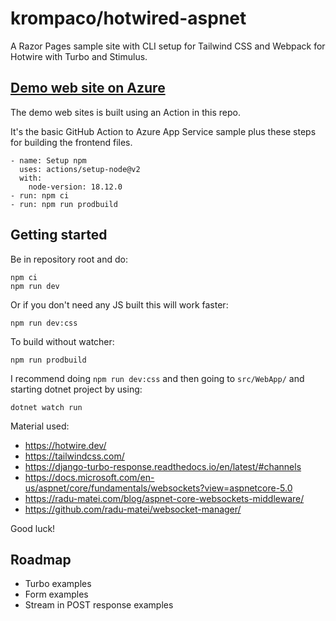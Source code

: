 # krompaco/hotwired-aspnet

A Razor Pages sample site with CLI setup for Tailwind CSS and Webpack for Hotwire with Turbo and Stimulus.

## [Demo web site on Azure](https://hotwired.azurewebsites.net/)

The demo web sites is built using an Action in this repo.

It's the basic GitHub Action to Azure App Service sample plus these steps for building the frontend files.

```
- name: Setup npm
  uses: actions/setup-node@v2
  with:
    node-version: 18.12.0
- run: npm ci
- run: npm run prodbuild
```

## Getting started

Be in repository root and do:

```
npm ci
npm run dev
```

Or if you don't need any JS built this will work faster:

```
npm run dev:css
```

To build without watcher:

```
npm run prodbuild
```

I recommend doing `npm run dev:css` and then going to `src/WebApp/` and starting dotnet project by using:

```
dotnet watch run
```

Material used:

* https://hotwire.dev/
* https://tailwindcss.com/
* https://django-turbo-response.readthedocs.io/en/latest/#channels
* https://docs.microsoft.com/en-us/aspnet/core/fundamentals/websockets?view=aspnetcore-5.0
* https://radu-matei.com/blog/aspnet-core-websockets-middleware/
* https://github.com/radu-matei/websocket-manager/

Good luck!

## Roadmap

* Turbo examples
* Form examples
* Stream in POST response examples